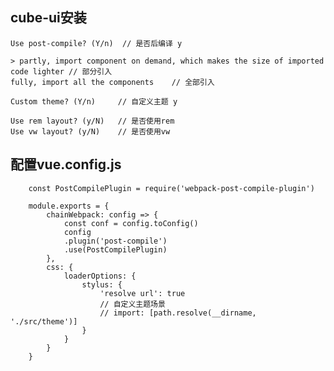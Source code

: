 ## cube-ui安装
    Use post-compile? (Y/n)  // 是否后编译 y

    > partly, import component on demand, which makes the size of imported code lighter // 部分引入
    fully, import all the components    // 全部引入

    Custom theme? (Y/n)     // 自定义主题 y

    Use rem layout? (y/N)   // 是否使用rem 
    Use vw layout? (y/N)    // 是否使用vw

## 配置vue.config.js

        const PostCompilePlugin = require('webpack-post-compile-plugin')

        module.exports = {
            chainWebpack: config => {
                const conf = config.toConfig()
                config
                .plugin('post-compile')
                .use(PostCompilePlugin)
            },
            css: {
                loaderOptions: {
                    stylus: {
                        'resolve url': true
                        // 自定义主题场景
                        // import: [path.resolve(__dirname, './src/theme')]
                    }
                }
            }
        }